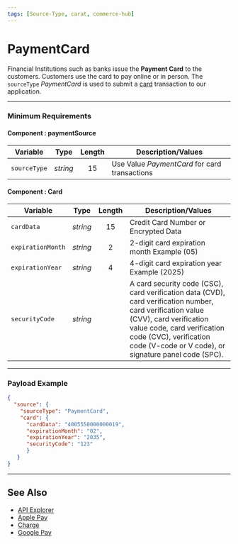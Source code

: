 ```yaml
---
tags: [Source-Type, carat, commerce-hub]
---
```


# PaymentCard

Financial Institutions such as banks issue the **Payment Card** to the customers. Customers use the card to pay online or in person. The `sourceType` *PaymentCard* is used to submit a [card](../../Master-Data/Card-Type.md) transaction to our application.

---

### Minimum Requirements

#### Component : paymentSource

| Variable | Type | Length | Description/Values |
| -------- | :--: | :------------: | ------------------ |
| `sourceType` | *string* | 15 | Use Value *PaymentCard* for card transactions |

#### Component : Card

| Variable | Type | Length | Description/Values |
| -------- | :--: | :------------: | ------------------ |
| `cardData` | *string* | 15 | Credit Card Number or Encrypted Data |
| `expirationMonth` | *string* | 2 | 2-digit card expiration month Example (05) |
| `expirationYear` | *string* | 4 | 4-digit card expiration year Example (2025) |
| `securityCode` | *string* |  | A card security code (CSC), card verification data (CVD), card verification number, card verification value (CVV), card verification value code, card verification code (CVC), verification code (V-code or V code), or signature panel code (SPC). |

---

### Payload Example

<!--
type: tab
title: Request
-->

```json
{
  "source": {
    "sourceType": "PaymentCard",
    "card": {
      "cardData": "4005550000000019",
      "expirationMonth": "02",
      "expirationYear": "2035",
      "securityCode": "123"
      }
   }
}
```
<!-- type: tab-end -->

---

## See Also

- [API Explorer](url)
- [Apple Pay](../../../Online-Mobile-Digital/Wallets-AltPayments/Apple-Pay/Apple-Pay.md)
- [Charge](../../API-Documents/Payments/Charges.md)
- [Google Pay](../../../Online-Mobile-Digital/Wallets-AltPayments/Google-Pay/Google-Pay.md)


